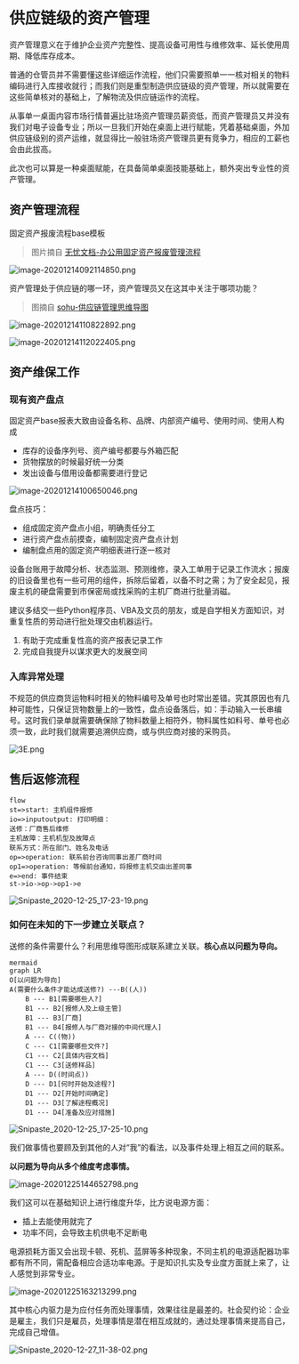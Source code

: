 # 供应链级的资产管理

资产管理意义在于维护企业资产完整性、提高设备可用性与维修效率、延长使用周期、降低库存成本。

普通的仓管员并不需要懂这些详细运作流程，他们只需要照单一一核对相关的物料编码进行入库接收就行；而我们则是重型制造供应链级的资产管理，所以就需要在这些简单核对的基础上，了解物流及供应链运作的流程。

从事单一桌面内容市场行情普遍比驻场资产管理员薪资低，而资产管理员又并没有我们对电子设备专业；所以一旦我们开始在桌面上进行赋能，凭着基础桌面，外加供应链级别的资产运维，就显得比一般驻场资产管理员更有竞争力，相应的工薪也会由此拔高。

此次也可以算是一种桌面赋能，在具备简单桌面技能基础上，额外突出专业性的资产管理。

## 资产管理流程

固定资产报废流程base模板

> 图片摘自 [无忧文档-办公用固定资产报废管理流程](https://www.51wendang.com/doc/6f44f76ea966ae7420e53189)

![image-20201214092114850.png](https://i.loli.net/2020/12/14/Qitckpj3Ty7dBgf.png)

资产管理处于供应链的哪一环，资产管理员又在这其中关注于哪项功能？

> 图摘自 [sohu-供应链管理思维导图](https://www.sohu.com/a/242105663_641716)

![image-20201214110822892.png](https://i.loli.net/2020/12/14/Pobv9YfVpznt34H.png)



![image-20201214112022405.png](https://i.loli.net/2020/12/14/IOZzH8DVyLXJxm3.png)

## 资产维保工作

### 现有资产盘点

固定资产base报表大致由设备名称、品牌、内部资产编号、使用时间、使用人构成

* 库存的设备序列号、资产编号都要与外箱匹配
* 货物摆放的时候最好统一分类
* 发出设备与借用设备都需要进行登记

![image-20201214100650046.png](https://i.loli.net/2020/12/14/PxY537Zs4lj6ypo.png)

盘点技巧：

* 组成固定资产盘点小组，明确责任分工
* 进行资产盘点前摸查，编制固定资产盘点计划
* 编制盘点用的固定资产明细表进行逐一核对



设备台账用于故障分析、状态监测、预测维修，录入工单用于记录工作流水；报废的旧设备里也有一些可用的组件，拆除后留着，以备不时之需；为了安全起见，报废主机的硬盘需要到市保密局或找采购的主机厂商进行批量消磁。

建议多结交一些Python程序员、VBA及文员的朋友，或是自学相关方面知识，对重复性质的劳动进行批处理交由机器运行。

1. 有助于完成重复性高的资产报表记录工作
2. 完成自我提升以谋求更大的发展空间

### 入库异常处理

不规范的供应商货运物料时相关的物料编号及单号也时常出差错。究其原因也有几种可能性，只保证货物数量上的一致性，盘点设备落后，如：手动输入一长串编号。这时我们录单就需要确保除了物料数量上相符外，物料属性如料号、单号也必须一致，此时我们就需要追溯供应商，或与供应商对接的采购员。

![3E.png](https://i.loli.net/2020/12/30/xUGJsO5Pw6dCpHl.png)

## 售后返修流程

```
flow
st=>start: 主机组件报修
io=>inputoutput: 打印明细：
送修：厂商售后维修
主机故障：主机机型及故障点
联系方式：所在部门、姓名及电话
op=>operation: 联系前台咨询同事出差厂商时间
op1=>operation: 等候前台通知，将报修主机交由出差同事
e=>end: 事件结束
st->io->op->op1->e
```

![Snipaste_2020-12-25_17-23-19.png](https://i.loli.net/2020/12/25/ObaHQFJnSK42Z8s.png)

### 如何在未知的下一步建立关联点？

送修的条件需要什么？利用思维导图形成联系建立关联。**核心点以问题为导向。**

```
mermaid
graph LR
O[以问题为导向]
A(需要什么条件才能达成送修?) ---B((人))
	B --- B1[需要哪些人?]
	B1 --- B2[报修人及上级主管]
	B1 --- B3[厂商]
	B1 --- B4[报修人与厂商对接的中间代理人]
	A --- C((物))
	C --- C1[需要哪些文件?]
	C1 --- C2[具体内容文档]
	C1 --- C3[送修样品]
	A --- D((时间点))
	D --- D1[何时开始及途程?]
	D1 --- D2[开始时间确定]
	D1 --- D3[了解途程概况]
	D1 --- D4[准备及应对措施]
```
![Snipaste_2020-12-25_17-25-10.png](https://i.loli.net/2020/12/25/ajRzxfLd2XHko57.png)

我们做事情也要顾及到其他的人对“我”的看法，以及事件处理上相互之间的联系。

**以问题为导向从多个维度考虑事情。**

![image-20201225144652798.png](https://i.loli.net/2020/12/25/Te5FopQykEaXS3H.png)

我们这可以在基础知识上进行维度升华，比方说电源方面：

* 插上去能使用就完了
* 功率不同，会导致主机供电不足断电

电源损耗方面又会出现卡顿、死机、蓝屏等多种现象，不同主机的电源适配器功率都有所不同，需配备相应合适功率电源。于是知识扎实及专业度方面就上来了，让人感觉到非常专业。

![image-20201225163213299.png](https://i.loli.net/2020/12/25/TzyxNGYvnt49uUh.png)

其中核心内驱力是为应付任务而处理事情，效果往往是最差的。社会契约论：企业是雇主，我们只是雇员，处理事情是潜在相互成就的，通过处理事情来提高自己，完成自己增值。

![Snipaste_2020-12-27_11-38-02.png](https://i.loli.net/2020/12/27/IbO9mGgnu4pXNPs.png)
